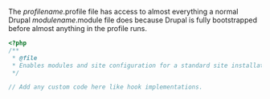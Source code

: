 The _profilename_.profile file has access to almost everything a normal Drupal _modulename_.module file does because Drupal is fully bootstrapped before almost anything in the profile runs.

```php
<?php
/**
 * @file
 * Enables modules and site configuration for a standard site installation.
 */

// Add any custom code here like hook implementations.

```